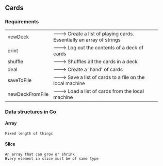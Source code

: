 ## Cards

### Requirements
|               |                                                                      |
|-------------- |----------------------------------------------------------------------|
|newDeck        | ---> Create a list of playing cards. Essentially an array of strings |
|print          | ---> Log out the contents of a deck of cards                         |
|shuffle        | ---> Shuffles all the cards in a deck                                |   
|deal           | ---> Create a 'hand' of cards                                        |
|saveToFile     | ---> Save a list of cards to a file on the local machine             |   
|newDeckFromFile| ---> Load a list of cards from the local machine                     |   

### Data structures in Go
#### Array
    Fixed length of things
#### Slice
    An array that can grow or shrink
    Every element in slice must be of same type